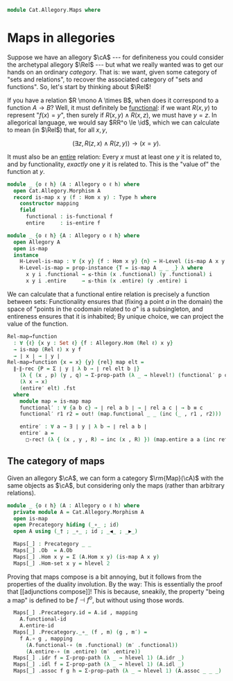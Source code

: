 <!--
```agda
open import Cat.Allegory.Base
open import Cat.Prelude

import Cat.Allegory.Morphism
```
-->

```agda
module Cat.Allegory.Maps where
```

# Maps in allegories

Suppose we have an allegory $\cA$ --- for definiteness you could
consider the archetypal allegory $\Rel$ --- but what we really wanted
was to get our hands on an ordinary _category_. That is: we want, given
some category of "sets and relations", to recover the associated
category of "sets and functions". So, let's start by thinking about $\Rel$!

If you have a relation $R \mono A \times B$, when does it correspond to
a function $A \to B$? Well, it must definitely be [functional]: if we
want $R(x, y)$ to represent "$f(x) = y$", then surely if $R(x, y) \land
R(x, z)$, we must have $y = z$. In allegorical language, we would say
$RR^o \le \id$, which we can calculate to mean (in $\Rel$) that, for
all $x, y$,

[functional]: Cat.Allegory.Morphism.html#functional-morphisms

$$
(\exists z, R(z, x) \land R(z, y)) \to (x = y)\text{.}
$$

It must also be an [entire] relation: Every $x$ must at least one $y$ it
is related to, and by functionality, _exactly_ one $y$ it is related to.
This is the "value of" the function at $y$.

[entire]: Cat.Allegory.Morphism.html#entire-morphisms

```agda
module _ {o ℓ h} (A : Allegory o ℓ h) where
  open Cat.Allegory.Morphism A
  record is-map x y (f : Hom x y) : Type h where
    constructor mapping
    field
      functional : is-functional f
      entire     : is-entire f

module _ {o ℓ h} {A : Allegory o ℓ h} where
  open Allegory A
  open is-map
  instance
    H-Level-is-map : ∀ {x y} {f : Hom x y} {n} → H-Level (is-map A x y f) (suc n)
    H-Level-is-map = prop-instance {T = is-map A _ _ _} λ where
      x y i .functional → ≤-thin (x .functional) (y .functional) i
      x y i .entire     → ≤-thin (x .entire) (y .entire) i
```

We can calculate that a functional entire relation is precisely a
function between sets: Functionality ensures that (fixing a point $a$ in
the domain) the space of "points in the codomain related to $a$" is a
subsingleton, and entireness ensures that it is inhabited; By unique
choice, we can project the value of the function.

```agda
Rel-map→function
  : ∀ {ℓ} {x y : Set ℓ} {f : Allegory.Hom (Rel ℓ) x y}
  → is-map (Rel ℓ) x y f
  → ∣ x ∣ → ∣ y ∣
Rel-map→function {x = x} {y} {rel} map elt =
  ∥-∥-rec {P = Σ ∣ y ∣ λ b → ∣ rel elt b ∣}
    (λ { (x , p) (y , q) → Σ-prop-path (λ _ → hlevel!) (functional′ p q) })
    (λ x → x)
    (entire′ elt) .fst
  where
    module map = is-map map
    functional′ : ∀ {a b c} → ∣ rel a b ∣ → ∣ rel a c ∣ → b ≡ c
    functional′ r1 r2 = out! (map.functional _ _ (inc (_ , r1 , r2)))

    entire′ : ∀ a → ∃ ∣ y ∣ λ b → ∣ rel a b ∣
    entire′ a =
      □-rec! (λ { (x , y , R) → inc (x , R) }) (map.entire a a (inc refl))
```

## The category of maps

Given an allegory $\cA$, we can form a category $\rm{Map}(\cA)$ with the
same objects as $\cA$, but considering only the maps (rather than
arbitrary relations).

```agda
module _ {o ℓ h} (A : Allegory o ℓ h) where
  private module A = Cat.Allegory.Morphism A
  open is-map
  open Precategory hiding (_∘_ ; id)
  open A using (_† ; _∘_ ; id ; _◀_ ; _▶_)

  Maps[_] : Precategory _ _
  Maps[_] .Ob  = A.Ob
  Maps[_] .Hom x y = Σ (A.Hom x y) (is-map A x y)
  Maps[_] .Hom-set x y = hlevel 2
```

Proving that maps compose is a bit annoying, but it follows from the
properties of the duality involution. By the way: This is essentially
the proof that [[adjunctions compose]]! This is because, sneakily, the
property "being a map" is defined to be $f \dashv f^o$, but without
using those words.

```agda
  Maps[_] .Precategory.id = A.id , mapping
    A.functional-id
    A.entire-id
  Maps[_] .Precategory._∘_ (f , m) (g , m′) =
    f A.∘ g , mapping
      (A.functional-∘ (m .functional) (m′ .functional))
      (A.entire-∘ (m .entire) (m′ .entire))
  Maps[_] .idr f = Σ-prop-path (λ _ → hlevel 1) (A.idr _)
  Maps[_] .idl f = Σ-prop-path (λ _ → hlevel 1) (A.idl _)
  Maps[_] .assoc f g h = Σ-prop-path (λ _ → hlevel 1) (A.assoc _ _ _)
```
